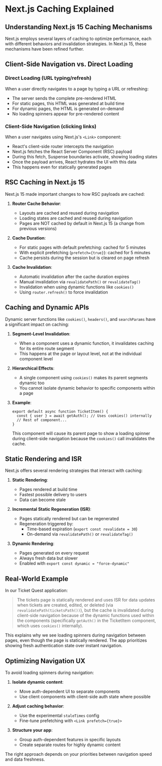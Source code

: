 # Next.js Caching Explained

## Understanding Next.js 15 Caching Mechanisms

Next.js employs several layers of caching to optimize performance, each with different behaviors and invalidation strategies. In Next.js 15, these mechanisms have been refined further.

## Client-Side Navigation vs. Direct Loading

### Direct Loading (URL typing/refresh)

When a user directly navigates to a page by typing a URL or refreshing:

- The server sends the complete pre-rendered HTML
- For static pages, this HTML was generated at build time
- For dynamic pages, the HTML is generated on-demand
- No loading spinners appear for pre-rendered content

### Client-Side Navigation (clicking links)

When a user navigates using Next.js's `<Link>` component:

- React's client-side router intercepts the navigation
- Next.js fetches the React Server Component (RSC) payload
- During this fetch, Suspense boundaries activate, showing loading states
- Once the payload arrives, React hydrates the UI with this data
- This happens even for statically generated pages

## RSC Caching in Next.js 15

Next.js 15 made important changes to how RSC payloads are cached:

1. **Router Cache Behavior**:

   - Layouts are cached and reused during navigation
   - Loading states are cached and reused during navigation
   - Pages are NOT cached by default in Next.js 15 (a change from previous versions)

2. **Cache Duration**:

   - For static pages with default prefetching: cached for 5 minutes
   - With explicit prefetching (`prefetch={true}`): cached for 5 minutes
   - Cache persists during the session but is cleared on page refresh

3. **Cache Invalidation**:
   - Automatic invalidation after the cache duration expires
   - Manual invalidation via `revalidatePath()` or `revalidateTag()`
   - Invalidation when using dynamic functions like `cookies()`
   - Using `router.refresh()` to force invalidation

## Caching and Dynamic APIs

Dynamic server functions like `cookies()`, `headers()`, and `searchParams` have a significant impact on caching:

1. **Segment-Level Invalidation**:

   - When a component uses a dynamic function, it invalidates caching for its entire route segment
   - This happens at the page or layout level, not at the individual component level

2. **Hierarchical Effects**:

   - A single component using `cookies()` makes its parent segments dynamic too
   - You cannot isolate dynamic behavior to specific components within a page

3. **Example**:
   ```tsx
   export default async function TicketItem() {
     const { user } = await getAuth(); // Uses cookies() internally
     // Rest of component...
   }
   ```
   This component will cause its parent page to show a loading spinner during client-side navigation because the `cookies()` call invalidates the cache.

## Static Rendering and ISR

Next.js offers several rendering strategies that interact with caching:

1. **Static Rendering**:

   - Pages rendered at build time
   - Fastest possible delivery to users
   - Data can become stale

2. **Incremental Static Regeneration (ISR)**:

   - Pages statically rendered but can be regenerated
   - Regeneration triggered by:
     - Time-based expiration (`export const revalidate = 30`)
     - On-demand via `revalidatePath()` or `revalidateTag()`

3. **Dynamic Rendering**:
   - Pages generated on every request
   - Always fresh data but slower
   - Enabled with `export const dynamic = "force-dynamic"`

## Real-World Example

In our Ticket Quest application:

> The tickets page is statically rendered and uses ISR for data updates when tickets are created, edited, or deleted (via `revalidatePath(ticketsPath())`), but the cache is invalidated during client-side navigation because of the dynamic functions used within the components (specifically `getAuth()` in the TicketItem component, which uses `cookies()` internally).

This explains why we see loading spinners during navigation between pages, even though the page is statically rendered. The app prioritizes showing fresh authentication state over instant navigation.

## Optimizing Navigation UX

To avoid loading spinners during navigation:

1. **Isolate dynamic content**:

   - Move auth-dependent UI to separate components
   - Use client components with client-side auth state where possible

2. **Adjust caching behavior**:

   - Use the experimental `staleTimes` config
   - Fine-tune prefetching with `<Link prefetch={true}>`

3. **Structure your app**:
   - Group auth-dependent features in specific layouts
   - Create separate routes for highly dynamic content

The right approach depends on your priorities between navigation speed and data freshness.
